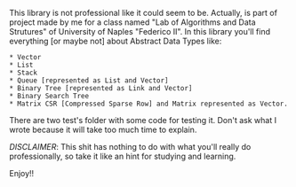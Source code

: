 This library is not professional like it could seem to be. Actually, is part of
project made by me for a class named "Lab of Algorithms and Data Strutures" of
University of Naples "Federico II".
In this library you'll find everything [or maybe not] about Abstract Data Types like:

    * Vector
    * List
    * Stack
    * Queue [represented as List and Vector]
    * Binary Tree [represented as Link and Vector]
    * Binary Search Tree
    * Matrix CSR [Compressed Sparse Row] and Matrix represented as Vector.

There are two test's folder with some code for testing it. Don't ask what I
wrote because it will take too much time to explain.

_DISCLAIMER_: This shit has nothing to do with what you'll really do
professionally, so take it like an hint for studying and learning.

Enjoy!!

